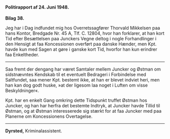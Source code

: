 #### Politirapport af 24. Juni 1948.

**Bilag 38.**

Jeg har i Dag indfundet mig hos Overretssagfører Thorvald Mikkelsen paa hans Kontor, Bredgade Nr. 45 A, Tlf. C. 12804, hvor han forklarer, at han kort Tid efter Besættelsen paa Junckers Vegne deltog i nogle Forhandlinger i den Hensigt at faa Koncessionen overført paa danske Hænder, men Kpt. havde kun med Sagen at gøre i ganske kort Tid, hvorfor han kun erindrer faa Enkeltheder.

---

Saa fremt der dengang har været Samtaler mellem Juncker og Østman om sidstnævntes Kendskab til et eventuelt Bedrageri i Forbindelse med Saltfundet, saa mener Kpt. bestemt ikke, at han er blevet indviet heri, men han kan dog godt huske, »at der ligesom laa noget i Luften om visse Beskyldninger«.

Kpt. har en enkelt Gang omkring dette Tidspunkt truffet Østman hos Juncker, og han har herfra det bestemte Indtryk, at Juncker havde Tillid til Østman, og at Østman interesserede sig stærkt for at faa Juncker med paa Planerne om Koncessionens Overtagelse.

---

**Dyrsted,** Kriminalassistent.